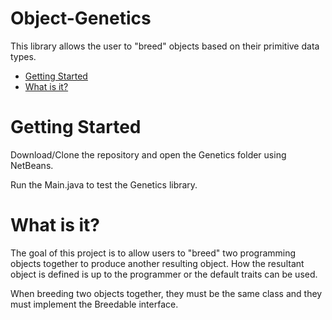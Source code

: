 # Object-Genetics
This library allows the user to "breed" objects based on their primitive data types.

* [Getting Started](#gettingstarted)
* [What is it?](#whatisit)

Getting Started <a name="gettingstarted"></a>
===============
Download/Clone the repository and open the Genetics folder using NetBeans.

Run the Main.java to test the Genetics library.

What is it? <a name="whatisit"></a>
===========

The goal of this project is to allow users to "breed" two programming objects
together to produce another resulting object. How the resultant object is
defined is up to the programmer or the default traits can be used.

When breeding two objects together, they must be the same class and they must
implement the Breedable interface.
